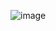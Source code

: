 ![image](https://github.com/teju-chowdary/Travel-Tracker-Project/assets/109237602/b02f67e6-e511-4c47-8766-ed7114a03f24)
